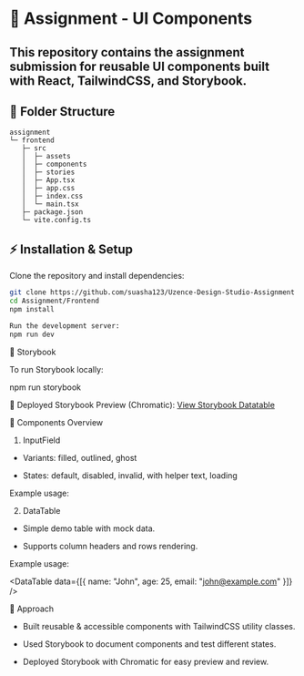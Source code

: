 # 📌 Assignment - UI Components

This repository contains the assignment submission for reusable UI components built with **React**, **TailwindCSS**, and **Storybook**.
---

## 📂 Folder Structure
```
assignment
└─ frontend
   ├─ src
   │  ├─ assets
   │  ├─ components
   │  ├─ stories
   │  ├─ App.tsx
   │  ├─ app.css
   │  ├─ index.css
   │  └─ main.tsx
   ├─ package.json
   └─ vite.config.ts

```

## ⚡ Installation & Setup

Clone the repository and install dependencies:

```bash
git clone https://github.com/suasha123/Uzence-Design-Studio-Assignment
cd Assignment/Frontend
npm install

Run the development server:
npm run dev

```
📖 Storybook

To run Storybook locally:

npm run storybook

🔗 Deployed Storybook Preview (Chromatic):
[View Storybook Datatable](https://68a4ad831b959d101297676c-bcipuejtbw.chromatic.com/?path=/story/components-datatable--default)


🎨 Components Overview
1. InputField

* Variants: filled, outlined, ghost

* States: default, disabled, invalid, with helper text, loading

Example usage:

<InputField label="Email" placeholder="Enter your email" variant="outlined" helperText="We will not share your email." />


2. DataTable

* Simple demo table with mock data.

* Supports column headers and rows rendering.

Example usage:

<DataTable data={[{ name: "John", age: 25, email: "john@example.com" }]} />


📝 Approach

* Built reusable & accessible components with TailwindCSS utility classes.

* Used Storybook to document components and test different states.

* Deployed Storybook with Chromatic for easy preview and review.

